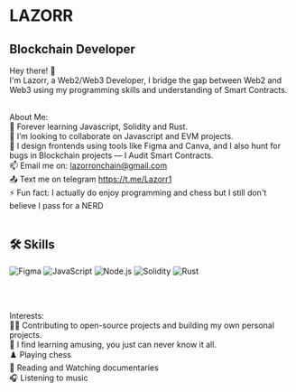 # LAZORR
## Blockchain Developer 
Hey there! 👋<br>
I'm Lazorr, a Web2/Web3 Developer, I bridge the gap between Web2 and Web3 using my programming skills and understanding of Smart Contracts.<br><br>

About Me:<br>
🌱 Forever learning Javascript, Solidity and Rust.<br>
🚀 I’m looking to collaborate on Javascript and EVM projects.<br>
💬 I design frontends using tools like Figma and Canva, and I also hunt for bugs in Blockchain projects — I Audit Smart Contracts.<br>
📫 Email me on: lazorronchain@gmail.com<br>
📤 Text me on telegram https://t.me/Lazorr1<br>
⚡ Fun fact: I actually do enjoy programming and chess but I still don't believe I pass for a NERD <br><br>

## 🛠️ Skills

<p align="left">
  <img src="https://img.shields.io/badge/Figma-%23F24E1E.svg?style=for-the-badge&logo=figma&logoColor=%23FFFFFF" alt="Figma" />
  <img src="https://img.shields.io/badge/JavaScript-%23323330.svg?style=for-the-badge&logo=javascript&logoColor=%23F7DF1E" alt="JavaScript" />
  <img src="https://img.shields.io/badge/Node.js-%23339933.svg?style=for-the-badge&logo=nodedotjs&logoColor=white" alt="Node.js" />
  <img src="https://img.shields.io/badge/Solidity-%23640082.svg?style=for-the-badge&logo=solidity&logoColor=%23FFFFFF" alt="Solidity" />
  <img src="https://img.shields.io/badge/Rust-%23FF0000.svg?style=for-the-badge&logo=rust&logoColor=%23FFFFFF" alt="Rust" />

  

</p> <br><br>

Interests:<br>
🧑‍💻 Contributing to open-source projects and building my own personal projects.<br>
🔎 I find learning amusing, you just can never know it all.<br>
♟️ Playing chess<br>
📖 Reading and Watching documentaries<br>
🎧 Listening to music<br>

